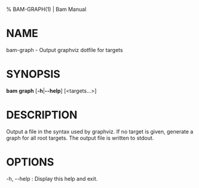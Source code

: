 % BAM-GRAPH(1) | Bam Manual

# NAME

bam-graph - Output graphviz dotfile for targets

# SYNOPSIS

**bam** **graph** [**-h**|**--help**] [\<targets...\>]

# DESCRIPTION
  Output a file in the syntax used by graphviz. If no target is given, generate
  a graph for all root targets. The output file is written to stdout.

# OPTIONS
-h, --help
:   Display this help and exit.
